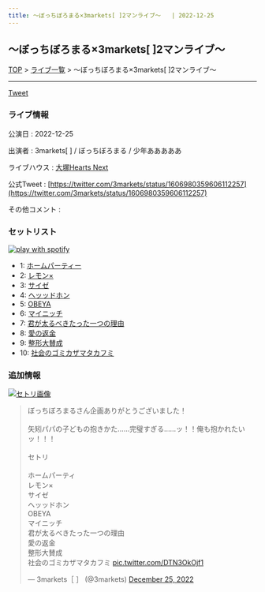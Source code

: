 ```yaml
---
title: 〜ぼっちぼろまる×3markets[ ]2マンライブ〜	 | 2022-12-25
---
```

## 〜ぼっちぼろまる×3markets[ ]2マンライブ〜	

[TOP](/setlist/) > [ライブ一覧](lives.html) > 〜ぼっちぼろまる×3markets[ ]2マンライブ〜	

___

<a href="https://twitter.com/share?ref_src=twsrc%5Etfw" data-text="3markets[ ]セットリスト > 〜ぼっちぼろまる×3markets[ ]2マンライブ〜	" class="twitter-share-button" data-via="3markets" data-hashtags="3markets" data-related="3markets" data-show-count="false">Tweet</a>

### ライブ情報

公演日
:    2022-12-25

出演者
:    3markets[ ] / ぼっちぼろまる / 少年あああああ

ライブハウス
:    [大塚Hearts Next](livehouse048.html)

公式Tweet
:    [https://twitter.com/3markets/status/1606980359606112257](https://twitter.com/3markets/status/1606980359606112257)

その他コメント
:    

### セットリスト


[![play with spotify](images/spotify-icon.png)](https://open.spotify.com/playlist/4aaYdpJnjoLjiAr8iVKEU5)



*  1: [ホームパーティー](song011.html)
*  2: [レモン×](song003.html)
*  3: [サイゼ](song004.html)
*  4: [ヘッッドホン](song030.html)
*  5: [OBEYA](song021.html)
*  6: [マイニッチ](song046.html)
*  7: [君が太るべきたった一つの理由](song034.html)
*  8: [愛の返金](song012.html)
*  9: [整形大賛成](song005.html)
*  10: [社会のゴミカザマタカフミ](song002.html)


### 追加情報

[![セトリ画像](images/045.jpg)](images/045.jpg)


<blockquote class="twitter-tweet"><p lang="ja" dir="ltr">ぼっちぼろまるさん企画ありがとうございました！<br><br>矢矧パパの子どもの抱きかた……完璧すぎる……ッ！！俺も抱かれたいッ！！！<br><br>セトリ<br><br>ホームパーティ<br>レモン×<br>サイゼ<br>ヘッッドホン<br>OBEYA<br>マイニッチ<br>君が太るべきたった一つの理由<br>愛の返金<br>整形大賛成<br>社会のゴミカザマタカフミ <a href="https://t.co/DTN3OkOjf1">pic.twitter.com/DTN3OkOjf1</a></p>&mdash; 3markets［ ］ (@3markets) <a href="https://twitter.com/3markets/status/1606980359606112257?ref_src=twsrc%5Etfw">December 25, 2022</a></blockquote>
<script async src="https://platform.twitter.com/widgets.js" charset="utf-8"></script>




<script async src="https://platform.twitter.com/widgets.js" charset="utf-8"></script>